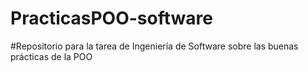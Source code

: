 # PracticasPOO-software
#Repositorio para la tarea de Ingeniería de Software sobre las buenas prácticas de la POO
